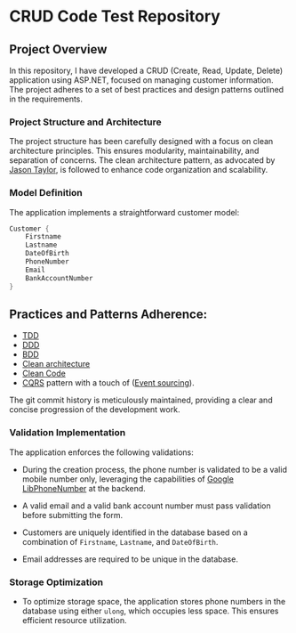 # CRUD Code Test Repository

## Project Overview

In this repository, I have developed a CRUD (Create, Read, Update, Delete) application using ASP.NET, focused on managing customer information. The project adheres to a set of best practices and design patterns outlined in the requirements.

### Project Structure and Architecture

The project structure has been carefully designed with a focus on clean architecture principles. This ensures modularity, maintainability, and separation of concerns. The clean architecture pattern, as advocated by [Jason Taylor](https://github.com/jasontaylordev/CleanArchitecture), is followed to enhance code organization and scalability.

### Model Definition

The application implements a straightforward customer model:

```csharp
Customer {
	Firstname
	Lastname
	DateOfBirth
	PhoneNumber
	Email
	BankAccountNumber
}
```
## Practices and Patterns Adherence:

- [TDD](https://docs.microsoft.com/en-us/visualstudio/test/quick-start-test-driven-development-with-test-explorer?view=vs-2022)
- [DDD](https://en.wikipedia.org/wiki/Domain-driven_design)
- [BDD](https://en.wikipedia.org/wiki/Behavior-driven_development)
- [Clean architecture](https://github.com/jasontaylordev/CleanArchitecture)
- [Clean Code](https://en.wikipedia.org/wiki/SonarQube)
- [CQRS](https://en.wikipedia.org/wiki/Command%E2%80%93query_separation#Command_query_responsibility_separation) pattern with a touch of ([Event sourcing](https://en.wikipedia.org/wiki/Domain-driven_design#Event_sourcing)).

The git commit history is meticulously maintained, providing a clear and concise progression of the development work.

### Validation Implementation

The application enforces the following validations:

- During the creation process, the phone number is validated to be a valid mobile number only, leveraging the capabilities of [Google LibPhoneNumber](https://github.com/google/libphonenumber) at the backend.

- A valid email and a valid bank account number must pass validation before submitting the form.

- Customers are uniquely identified in the database based on a combination of `Firstname`, `Lastname`, and `DateOfBirth`.

- Email addresses are required to be unique in the database.

### Storage Optimization

- To optimize storage space, the application stores phone numbers in the database using either `ulong`, which occupies less space. This ensures efficient resource utilization.
